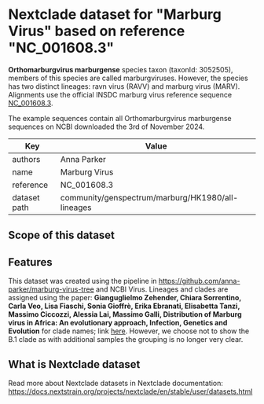 # Nextclade dataset for "Marburg Virus" based on reference "NC_001608.3"

**Orthomarburgvirus marburgense** species taxon (taxonId: 3052505), members of this species are called marburgviruses. However, the species has two distinct lineages: ravn virus (RAVV) and marburg virus (MARV). Alignments use the official INSDC marburg virus reference sequence [NC_001608.3](https://www.ncbi.nlm.nih.gov/nuccore/NC_001608.3).

The example sequences contain all Orthomarburgvirus marburgense sequences on NCBI downloaded the 3rd of November 2024.

| Key          | Value                                             |
| ------------ | ------------------------------------------------- |
| authors      | Anna Parker                                       |
| name         | Marburg Virus                                     |
| reference    | NC_001608.3                                       |
| dataset path | community/genspectrum/marburg/HK1980/all-lineages |

## Scope of this dataset

## Features

This dataset was created using the pipeline in https://github.com/anna-parker/marburg-virus-tree and NCBI Virus. Lineages and clades are assigned using the paper:
**Gianguglielmo Zehender, Chiara Sorrentino, Carla Veo, Lisa Fiaschi, Sonia Gioffrè, Erika Ebranati, Elisabetta Tanzi, Massimo Ciccozzi, Alessia Lai, Massimo Galli,
Distribution of Marburg virus in Africa: An evolutionary approach,
Infection, Genetics and Evolution**
for clade names; link [here](https://www.sciencedirect.com/science/article/pii/S1567134816302386?via%3Dihub). However, we choose not to show the B.1 clade as with additional samples the grouping is no longer very clear.

## What is Nextclade dataset

Read more about Nextclade datasets in Nextclade documentation: https://docs.nextstrain.org/projects/nextclade/en/stable/user/datasets.html
